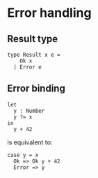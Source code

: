 # Error handling

## Result type

```
type Result x e =
    Ok x
  | Error e
```

## Error binding

```
let
  y : Number
  y ?= x
in
  y + 42
```

is equivalent to:

```
case y = x
  Ok => Ok y + 42
  Error => y
```

